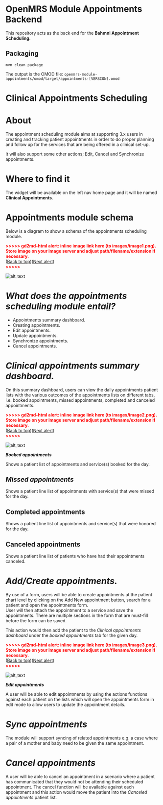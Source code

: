 OpenMRS Module Appointments Backend
=================================
This repository acts as the back end for the **Bahmni Appointment Scheduling**.

## Packaging
```mvn clean package```

The output is the OMOD file:
```openmrs-module-appointments/omod/target/appointments-[VERSION].omod```

# **Clinical Appointments Scheduling**


# **About**

The appointment scheduling module aims at supporting 3.x users in creating and tracking patient appointments in order to do proper planning and follow up for the services that are being offered in a clinical set-up. 

It will also support some other actions; Edit, Cancel and Synchronize appointments.


# **Where to find it**

The widget will be available on the left nav home page and it will be named **Clinical Appointments**.


# **Appointments module schema**

Below is a diagram to show a schema of the appointments scheduling module.



<p id="gdcalert1" ><span style="color: red; font-weight: bold">>>>>>  gd2md-html alert: inline image link here (to images/image1.png). Store image on your image server and adjust path/filename/extension if necessary. </span><br>(<a href="#">Back to top</a>)(<a href="#gdcalert2">Next alert</a>)<br><span style="color: red; font-weight: bold">>>>>> </span></p>


![alt_text](images/image1.png "image_tooltip")



# **_What does the appointments scheduling module entail?_**



* Appointments summary dashboard.
* Creating appointments.
* Edit appointments.
* Update appointments.
* Synchronize appointments.
* Cancel appointments.


# **_Clinical appointments summary dashboard._**

On this summary dashboard, users can view the daily appointments patient lists with the various outcomes of the appointments lists on different tabs, i.e. booked appointments, missed appointments, completed and canceled appointments.



<p id="gdcalert2" ><span style="color: red; font-weight: bold">>>>>>  gd2md-html alert: inline image link here (to images/image2.png). Store image on your image server and adjust path/filename/extension if necessary. </span><br>(<a href="#">Back to top</a>)(<a href="#gdcalert3">Next alert</a>)<br><span style="color: red; font-weight: bold">>>>>> </span></p>


![alt_text](images/image2.png "image_tooltip")


**_Booked appointments_**

Shows a patient list of appointments and service(s) booked for the day.


## **_Missed appointments_**

Shows a patient line list of appointments with service(s) that were missed for the day.


## **Completed appointments**

Shows a patient line list of appointments and service(s) that were honored for the day.


## **Canceled appointments**

Shows a patient line list of patients who have had their appointments canceled.


# **_Add/Create appointments._**

By use of a form, users will be able to create appointments at the patient chart level by clicking on the Add New appointment button, search for a patient and open the appointments form. \
User will then attach the appointment to a service and save the appointments. There are multiple sections in the form that are must-fill before the form can be saved. 

This action would then add the patient to the _Clinical appointments dashboard_ under the _booked appointments_ tab for the given day.



<p id="gdcalert3" ><span style="color: red; font-weight: bold">>>>>>  gd2md-html alert: inline image link here (to images/image3.png). Store image on your image server and adjust path/filename/extension if necessary. </span><br>(<a href="#">Back to top</a>)(<a href="#gdcalert4">Next alert</a>)<br><span style="color: red; font-weight: bold">>>>>> </span></p>


![alt_text](images/image3.png "image_tooltip")


**_Edit appointments_**

A user will be able to edit appointments by using the actions functions against each patient on the lists which will open the appointments form in edit mode to allow users to update the appointment details.


# **_Sync appointments_**

The module will support syncing of related appointments e.g. a case where a pair of a mother and baby need to be given the same appointment. 


# **_Cancel appointments_**

A user will be able to cancel an appointment in a scenario where a patient has communicated that they would not be attending their scheduled appointment. The cancel function will be available against each appointment and this action would move the patient into the _Canceled appointments_ patient list.
